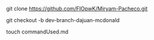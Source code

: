 git clone https://github.com/FIOpwK/Miryam-Pacheco.git

git checkout -b dev-branch-dajuan-mcdonald

touch commandUsed.md






